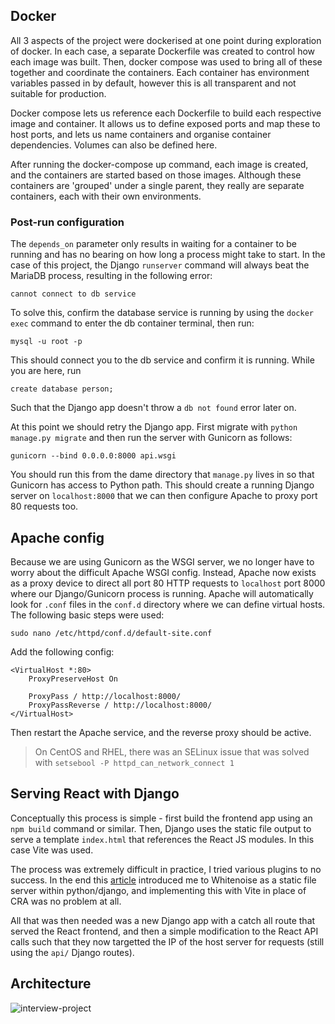 ## Docker

All 3 aspects of the project were dockerised at one point during exploration of docker. In each case, a separate Dockerfile was created to control how each image was built. Then, docker compose was used to bring all of these together and coordinate the containers. Each container has environment variables passed in by default, however this is all transparent and not suitable for production.

Docker compose lets us reference each Dockerfile to build each respective image and container. It allows us to define exposed ports and map these to host ports, and lets us name containers and organise container dependencies. Volumes can also be defined here. 

After running the docker-compose up command, each image is created, and the containers are started based on those images. Although these containers are 'grouped' under a single parent, they really are separate containers, each with their own environments. 

### Post-run configuration

The `depends_on` parameter only results in waiting for a container to be running and has no bearing on how long a process might take to start. In the case of this project, the Django `runserver` command will always beat the MariaDB process, resulting in the following error:

`cannot connect to db service` 

To solve this, confirm the database service is running by using the `docker exec` command to enter the db container terminal, then run:

`mysql -u root -p`

This should connect you to the db service and confirm it is running. While you are here, run 

`create database person;`

Such that the Django app doesn't throw a `db not found` error later on. 

At this point we should retry the Django app. First migrate with `python manage.py migrate` and then run the server with Gunicorn as follows:

`gunicorn --bind 0.0.0.0:8000 api.wsgi`

You should run this from the dame directory that `manage.py` lives in so that Gunicorn has access to Python path. This should create a running Django server on `localhost:8000` that we can then configure Apache to proxy port 80 requests too. 

## Apache config

Because we are using Gunicorn as the WSGI server, we no longer have to worry about the difficult Apache WSGI config. Instead, Apache now exists as a proxy device to direct all port 80 HTTP requests to `localhost` port 8000 where our Django/Gunicorn process is running. Apache will automatically look for `.conf` files in the `conf.d` directory where we can define virtual hosts. The following basic steps were used:

`sudo nano /etc/httpd/conf.d/default-site.conf`

Add the following config:

```
<VirtualHost *:80>
    ProxyPreserveHost On

    ProxyPass / http://localhost:8000/
    ProxyPassReverse / http://localhost:8000/
</VirtualHost>
```

Then restart the Apache service, and the reverse proxy should be active. 

> On CentOS and RHEL, there was an SELinux issue that was solved with `setsebool -P httpd_can_network_connect 1`

## Serving React with Django

Conceptually this process is simple - first build the frontend app using an `npm build` command or similar. Then, Django uses the static file output to serve a template `index.html` that references the React JS modules. In this case Vite was used. 

The process was extremely difficult in practice, I tried various plugins to no success. In the end this [article](https://medium.com/codex/deploying-react-through-djangos-static-files-part-1-dev-setup-8a3a7b93c809) introduced me to Whitenoise as a static file server within python/django, and implementing this with Vite in place of CRA was no problem at all. 

All that was then needed was a new Django app with a catch all route that served the React frontend, and then a simple modification to the React API calls such that they now targetted the IP of the host server for requests (still using the `api/` Django routes).

## Architecture

![interview-project](https://user-images.githubusercontent.com/59184832/232649992-7926b9ff-5e3e-4f4d-8784-24f31ca1e157.png)

